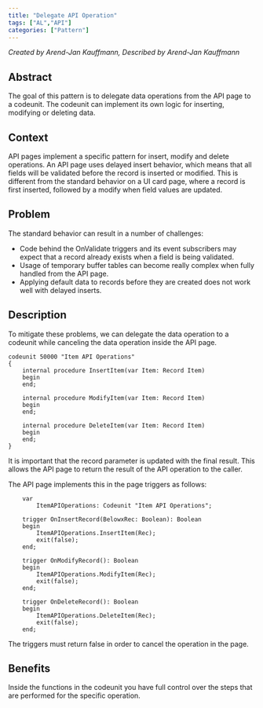 ```yaml
---
title: "Delegate API Operation"
tags: ["AL","API"]
categories: ["Pattern"]
---
```


_Created by Arend-Jan Kauffmann, Described by Arend-Jan Kauffmann_

## Abstract
The goal of this pattern is to delegate data operations from the API page to a codeunit. The codeunit can implement its own logic for inserting, modifying or deleting data.

## Context
API pages implement a specific pattern for insert, modify and delete operations. An API page uses delayed insert behavior, which means that all fields will be validated before the record is inserted or modified.
This is different from the standard behavior on a UI card page, where a record is first inserted, followed by a modify when field values are updated.

## Problem
The standard behavior can result in a number of challenges:

* Code behind the OnValidate triggers and its event subscribers may expect that a record already exists when a field is being validated.
* Usage of temporary buffer tables can become really complex when fully handled from the API page.
* Applying default data to records before they are created does not work well with delayed inserts.

## Description
To mitigate these problems, we can delegate the data operation to a codeunit while canceling the data operation inside the API page.

```al
codeunit 50000 "Item API Operations"
{
    internal procedure InsertItem(var Item: Record Item)
    begin
    end;

    internal procedure ModifyItem(var Item: Record Item)
    begin
    end;

    internal procedure DeleteItem(var Item: Record Item)
    begin
    end;
}
```

It is important that the record parameter is updated with the final result. This allows the API page to return the result of the API operation to the caller.

The API page implements this in the page triggers as follows:

```al
    var
        ItemAPIOperations: Codeunit "Item API Operations";

    trigger OnInsertRecord(BelowxRec: Boolean): Boolean
    begin
        ItemAPIOperations.InsertItem(Rec);
        exit(false);
    end;

    trigger OnModifyRecord(): Boolean
    begin
        ItemAPIOperations.ModifyItem(Rec);
        exit(false);
    end;

    trigger OnDeleteRecord(): Boolean
    begin
        ItemAPIOperations.DeleteItem(Rec);
        exit(false);
    end;
```

The triggers must return false in order to cancel the operation in the page.

## Benefits
Inside the functions in the codeunit you have full control over the steps that are performed for the specific operation.
